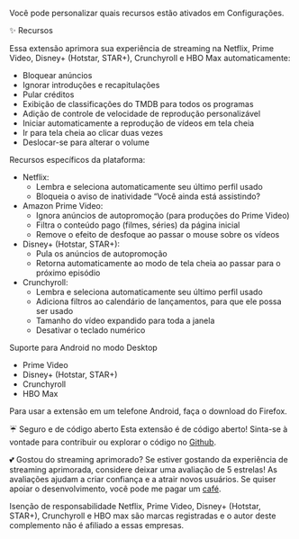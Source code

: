 Você pode personalizar quais recursos estão ativados em Configurações.

✨ Recursos

Essa extensão aprimora sua experiência de streaming na Netflix, Prime Video, Disney+ (Hotstar, STAR+), Crunchyroll e HBO Max automaticamente:
<ul>
<li>Bloquear anúncios</li>
<li>Ignorar introduções e recapitulações</li>
<li>Pular créditos</li>
<li>Exibição de classificações do TMDB para todos os programas</li>
<li>Adição de controle de velocidade de reprodução personalizável</li>
<li>Iniciar automaticamente a reprodução de vídeos em tela cheia</li>
<li>Ir para tela cheia ao clicar duas vezes</li>
<li>Deslocar-se para alterar o volume</li>
</ul>

Recursos específicos da plataforma:
<ul>
<li>Netflix:
  <ul>
    <li>Lembra e seleciona automaticamente seu último perfil usado</li>
    <li>Bloqueia o aviso de inatividade “Você ainda está assistindo?</li>
  </ul>
</li>

<li>Amazon Prime Video:
  <ul>
    <li>Ignora anúncios de autopromoção (para produções do Prime Video)</li>
    <li>Filtra o conteúdo pago (filmes, séries) da página inicial</li>
    <li>Remove o efeito de desfoque ao passar o mouse sobre os vídeos</li>
  </ul>
</li>

<li>Disney+ (Hotstar, STAR+):
  <ul>
    <li>Pula os anúncios de autopromoção</li>
    <li>Retorna automaticamente ao modo de tela cheia ao passar para o próximo episódio</li>
  </ul>
</li>

<li>Crunchyroll:
  <ul>
    <li>Lembra e seleciona automaticamente seu último perfil usado</li>
    <li>Adiciona filtros ao calendário de lançamentos, para que ele possa ser usado</li>
    <li>Tamanho do vídeo expandido para toda a janela</li>
    <li>Desativar o teclado numérico</li>
  </ul>
</li>
</ul>

Suporte para Android no modo Desktop
<ul>
<li>Prime Video</li>
<li>Disney+ (Hotstar, STAR+)</li>
<li>Crunchyroll</li>
<li>HBO Max</li>
</ul>
Para usar a extensão em um telefone Android, faça o download do Firefox.

☔ Seguro e de código aberto
Esta extensão é de código aberto! Sinta-se à vontade para contribuir ou explorar o código no <a href="https://github.com/Dreamlinerm/Netflix-Prime-Auto-Skip" target="_blank">Github</a>.

💕 Gostou do streaming aprimorado?
Se estiver gostando da experiência de streaming aprimorada, considere deixar uma avaliação de 5 estrelas! As avaliações ajudam a criar confiança e a atrair novos usuários.
Se quiser apoiar o desenvolvimento, você pode me pagar um <a href="https://github.com/sponsors/Dreamlinerm" target="_blank">café</a>.

Isenção de responsabilidade
Netflix, Prime Video, Disney+ (Hotstar, STAR+), Crunchyroll e HBO max são marcas registradas e o autor deste complemento não é afiliado a essas empresas.